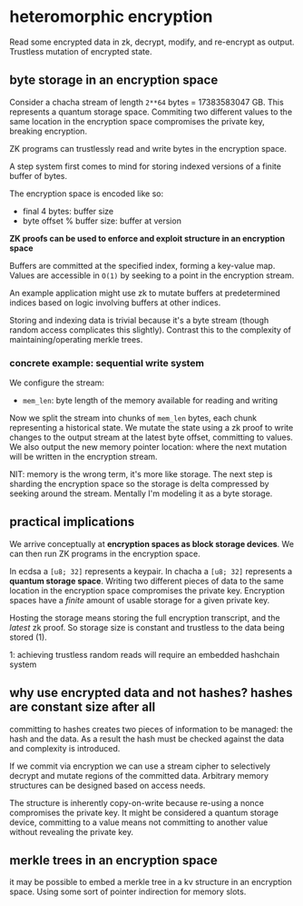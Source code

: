# heteromorphic encryption

Read some encrypted data in zk, decrypt, modify, and re-encrypt as output. Trustless mutation of encrypted state.

## byte storage in an encryption space

Consider a chacha stream of length `2**64` bytes = 17383583047 GB. This represents a quantum storage space. Commiting two different values to the same location in the encryption space compromises the private key, breaking encryption.

ZK programs can trustlessly read and write bytes in the encryption space.

A step system first comes to mind for storing indexed versions of a finite buffer of bytes.

The encryption space is encoded like so:
- final 4 bytes: buffer size
- byte offset % buffer size: buffer at version

**ZK proofs can be used to enforce and exploit structure in an encryption space**

Buffers are committed at the specified index, forming a key-value map. Values are accessible in `O(1)` by seeking to a point in the encryption stream.

An example application might use zk to mutate buffers at predetermined indices based on logic involving buffers at other indices.

Storing and indexing data is trivial because it's a byte stream (though random access complicates this slightly). Contrast this to the complexity of maintaining/operating merkle trees.

### concrete example: sequential write system
We configure the stream:
- `mem_len`: byte length of the memory available for reading and writing

Now we split the stream into chunks of `mem_len` bytes, each chunk representing a historical state. We mutate the state using a zk proof to write changes to the output stream at the latest byte offset, committing to values. We also output the new memory pointer location: where the next mutation will be written in the encryption stream.

NIT: memory is the wrong term, it's more like storage. The next step is sharding the encryption space so the storage is delta compressed by seeking around the stream. Mentally I'm modeling it as a byte storage.

## practical implications

We arrive conceptually at **encryption spaces as block storage devices**. We can then run ZK programs in the encryption space.

In ecdsa a `[u8; 32]` represents a keypair. In chacha a `[u8; 32]` represents a **quantum storage space**. Writing two different pieces of data to the same location in the encryption space compromises the private key. Encryption spaces have a _finite_ amount of usable storage for a given private key.

Hosting the storage means storing the full encryption transcript, and the _latest_ zk proof. So storage size is constant and trustless to the data being stored (1).

1: achieving trustless random reads will require an embedded hashchain system

## why use encrypted data and not hashes? hashes are constant size after all

committing to hashes creates two pieces of information to be managed: the hash and the data. As a result the hash must be checked against the data and complexity is introduced.

If we commit via encryption we can use a stream cipher to selectively decrypt and mutate regions of the committed data. Arbitrary memory structures can be designed based on access needs.

The structure is inherently copy-on-write because re-using a nonce compromises the private key. It might be considered a quantum storage device, committing to a value means not committing to another value without revealing the private key.

## merkle trees in an encryption space

it may be possible to embed a merkle tree in a kv structure in an encryption space. Using some sort of pointer indirection for memory slots.

